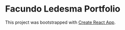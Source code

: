 # Facundo Ledesma Portfolio

This project was bootstrapped with [Create React App](https://github.com/facebook/create-react-app).
